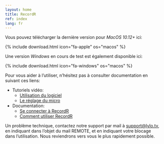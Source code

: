 ```yaml
---
layout: home
title: RecordR
ref: index
lang: fr
---
```


Vous pouvez télécharger la dernière version pour *MacOS 10.12+* ici:

{% include download.html
    icon="fa-apple"
    os="macos"
%}

Une version *Windows* en cours de test est également disponible ici:

{% include download.html
    icon="fa-windows"
    os="macos"
%}

Pour vous aider à l’utiliser, n’hésitez pas à consulter documentation en suivant ces liens:

- Tutoriels vidéo:
  - [Utilisation du logiciel](https://lylo.screenlight.tv/shares/FQfSGi8AmsviUlTLiQExSPUNzEGNJJiY)
  - [Le réglage du micro](https://lylo.screenlight.tv/shares/mwtvIfdKvDzXSaPpJf0V6XvbSHchR7ul)
- Documentation:
  - [Se connecter à RecordR](https://lylo.freshdesk.com/a/solutions/articles/43000568154)
  - [Comment utiliser RecordR](https://lylo.freshdesk.com/a/solutions/articles/43000568183)

Un problème technique, contactez notre support par mail à <support@lylo.tv>, en indiquant dans l’objet du mail REMOTE, et en indiquant votre blocage dans l’utilisation. Nous reviendrons vers vous le plus rapidement possible.

